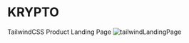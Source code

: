 # KRYPTO
 TailwindCSS Product Landing Page
![tailwindLandingPage](https://user-images.githubusercontent.com/108392678/197387360-dd483f08-34f2-4469-a5b5-758fe356d107.png)
